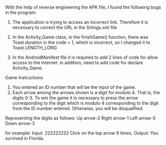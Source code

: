 With the help of reverse engineering the APK file, I found the following bugs in the program:

1. The application is trying to access an incorrect link. Therefore it is necessary to correct the URL in the Srtings.xml file

2. In the Activity_Game class, in the finishGame() function, there was Toast.duration in the code = 1, which is incorrect, so I changed it to Toast.LENGTH_LONG

3. In the AndroidManifest file it is required to add 2 lines of code for allow access to the Internet. in addition,  need to add code for declare Activity_Game.

Game Instructions:
1. You entered an ID number that will be the input of the game.
2. Each arrow among the arrows shown is a digit for modulo 4. That is, the digits 0-3. To win the game it is necessary to press the arrow corresponding to the digit which is modulo 4 corresponding to the digit from the ID number entered. Otherwise, you will be disqualified.

Representing the digits as follows:
Up arrow-2
Right arrow-1
Left arrow-0
Down arrow-3

for example:
Input: 222222222
Click on the top arrow 9 times.
Output: You survived in Florida.
